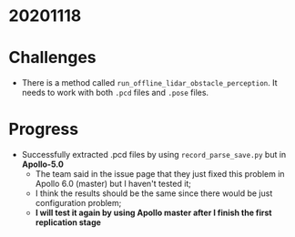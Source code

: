 # 20201118

# Challenges
- There is a method called `run_offline_lidar_obstacle_perception`. It needs to work with both `.pcd` files and `.pose` files. 
# Progress
- Successfully extracted .pcd files by using `record_parse_save.py` but in **Apollo-5.0**
  - The team said in the issue page that they just fixed this problem in Apollo 6.0 (master) but I haven't tested it;
  - I think the results should be the same since there would be just configuration problem;
  - **I will test it again by using Apollo master after I finish the first replication stage**
